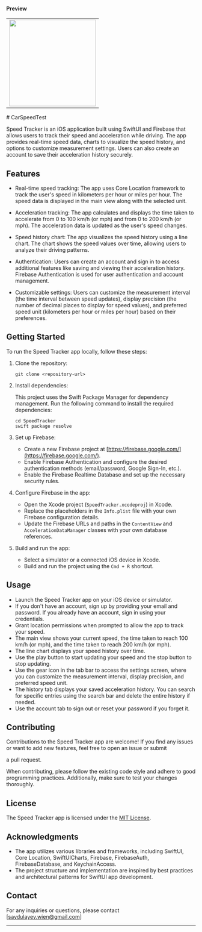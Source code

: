 #### Preview

<table border=0>
    <tr>
        <td>
            <image src=https://github.com/Saydulayev/CarSpeedTest/blob/mainTest/CarSpeedTest/Screenshots/acceleration.GIF width=230 align=center>
        </td>
    </tr>
</table>
# CarSpeedTest

Speed Tracker is an iOS application built using SwiftUI and Firebase that allows users to track their speed and acceleration while driving. The app provides real-time speed data, charts to visualize the speed history, and options to customize measurement settings. Users can also create an account to save their acceleration history securely.

## Features

- Real-time speed tracking: The app uses Core Location framework to track the user's speed in kilometers per hour or miles per hour. The speed data is displayed in the main view along with the selected unit.

- Acceleration tracking: The app calculates and displays the time taken to accelerate from 0 to 100 km/h (or mph) and from 0 to 200 km/h (or mph). The acceleration data is updated as the user's speed changes.

- Speed history chart: The app visualizes the speed history using a line chart. The chart shows the speed values over time, allowing users to analyze their driving patterns.

- Authentication: Users can create an account and sign in to access additional features like saving and viewing their acceleration history. Firebase Authentication is used for user authentication and account management.

- Customizable settings: Users can customize the measurement interval (the time interval between speed updates), display precision (the number of decimal places to display for speed values), and preferred speed unit (kilometers per hour or miles per hour) based on their preferences.

## Getting Started

To run the Speed Tracker app locally, follow these steps:

1. Clone the repository:

   ```
   git clone <repository-url>
   ```

2. Install dependencies:

   This project uses the Swift Package Manager for dependency management. Run the following command to install the required dependencies:

   ```
   cd SpeedTracker
   swift package resolve
   ```

3. Set up Firebase:

   - Create a new Firebase project at [https://firebase.google.com/](https://firebase.google.com/).
   - Enable Firebase Authentication and configure the desired authentication methods (email/password, Google Sign-In, etc.).
   - Enable the Firebase Realtime Database and set up the necessary security rules.

4. Configure Firebase in the app:

   - Open the Xcode project (`SpeedTracker.xcodeproj`) in Xcode.
   - Replace the placeholders in the `Info.plist` file with your own Firebase configuration details.
   - Update the Firebase URLs and paths in the `ContentView` and `AccelerationDataManager` classes with your own database references.

5. Build and run the app:

   - Select a simulator or a connected iOS device in Xcode.
   - Build and run the project using the `Cmd + R` shortcut.

## Usage

- Launch the Speed Tracker app on your iOS device or simulator.
- If you don't have an account, sign up by providing your email and password. If you already have an account, sign in using your credentials.
- Grant location permissions when prompted to allow the app to track your speed.
- The main view shows your current speed, the time taken to reach 100 km/h (or mph), and the time taken to reach 200 km/h (or mph).
- The line chart displays your speed history over time.
- Use the play button to start updating your speed and the stop button to stop updating.
- Use the gear icon in the tab bar to access the settings screen, where you can customize the measurement interval, display precision, and preferred speed unit.
- The history tab displays your saved acceleration history. You can search for specific entries using the search bar and delete the entire history if needed.
- Use the account tab to sign out or reset your password if you forget it.

## Contributing

Contributions to the Speed Tracker app are welcome! If you find any issues or want to add new features, feel free to open an issue or submit

 a pull request.

When contributing, please follow the existing code style and adhere to good programming practices. Additionally, make sure to test your changes thoroughly.

## License

The Speed Tracker app is licensed under the [MIT License](LICENSE).

## Acknowledgments

- The app utilizes various libraries and frameworks, including SwiftUI, Core Location, SwiftUICharts, Firebase, FirebaseAuth, FirebaseDatabase, and KeychainAccess.
- The project structure and implementation are inspired by best practices and architectural patterns for SwiftUI app development.

## Contact

For any inquiries or questions, please contact [saydulayev.wien@gmail.com]

---
